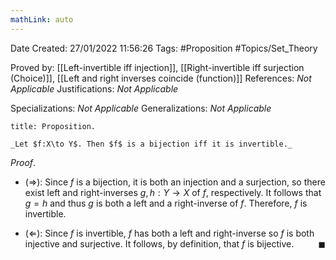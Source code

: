 ```yaml
---
mathLink: auto
---
```


<div class="topSpace"></div>

Date Created: 27/01/2022 11:56:26
Tags: #Proposition #Topics/Set_Theory

Proved by: [[Left-invertible iff injection]], [[Right-invertible iff surjection (Choice)]], [[Left and right inverses coincide (function)]]
References: _Not Applicable_
Justifications: _Not Applicable_

Specializations: _Not Applicable_
Generalizations: _Not Applicable_

``` ad-Proposition
title: Proposition.

_Let $f:X\to Y$. Then $f$ is a bijection iff it is invertible._

```

_Proof_.
* ($\Rightarrow$): Since $f$ is a bijection, it is both an injection and a surjection, so there exist left and right-inverses $g,h:Y\to X$ of $f$, respectively. It follows that $g=h$ and thus $g$ is both a left and a right-inverse of $f$. Therefore, $f$ is invertible.

* ($\Leftarrow$): Since $f$ is invertible, $f$ has both a left and right-inverse so $f$ is both injective and surjective. It follows, by definition, that $f$ is bijective.<span style="float:right;">$\blacksquare$</span>
